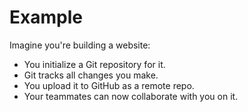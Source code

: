 # Example

Imagine you're building a website:

- You initialize a Git repository for it.
- Git tracks all changes you make.
- You upload it to GitHub as a remote repo.
- Your teammates can now collaborate with you on it.
